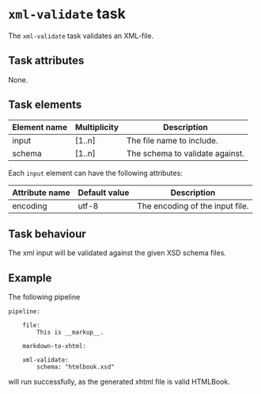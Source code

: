 # `xml-validate` task

The `xml-validate` task validates an XML-file.

## Task attributes

None.

## Task elements

| Element name | Multiplicity | Description                            |
| ------------ | ------------ | -------------------------------------- |
| input        | [1..n]       | The file name to include.              |
| schema       | [1..n]       | The schema to validate against.        |

Each `input` element can have the following attributes:

| Attribute name | Default value | Description                     |
| -------------- | ------------- | ------------------------------- |
| encoding       | utf-8         | The encoding of the input file. |

## Task behaviour

The xml input will be validated against the given XSD schema files.

## Example

The following pipeline

``` klartext
pipeline:

    file:
        This is __markup__.

    markdown-to-xhtml:

    xml-validate:
        schema: "htmlbook.xsd"
```

will run successfully, as the generated xhtml file is valid HTMLBook.
